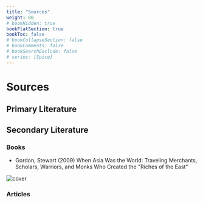 ```yaml
---
title: "Sources"
weight: 80
# bookHidden: true
bookFlatSection: true
bookToc: false
# bookCollapseSection: false
# bookComments: false
# bookSearchExclude: false
# series: [Spice]
---
```


# Sources

## Primary Literature

## Secondary Literature

### Books

* Gordon, Stewart (2009) When Asia Was the World: Traveling Merchants, Scholars, Warriors, and Monks Who Created the "Riches of the East"

![cover](/images/covers/stewart.jpg)

### Articles